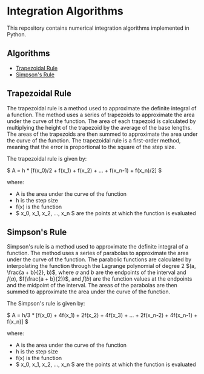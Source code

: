 # Integration Algorithms
This repository contains numerical integration algorithms implemented in Python.

## Algorithms
* [Trapezoidal Rule](#trapezoidal-rule)
* [Simpson's Rule](#simpsons-rule)

## Trapezoidal Rule
The trapezoidal rule is a method used to approximate the definite integral of a function. The method uses a series of trapezoids to approximate the area under the curve of the function. The area of each trapezoid is calculated by multiplying the height of the trapezoid by the average of the base lengths. The areas of the trapezoids are then summed to approximate the area under the curve of the function. The trapezoidal rule is a first-order method, meaning that the error is proportional to the square of the step size.

The trapezoidal rule is given by:

$ A = h * [f(x_0)/2 + f(x_1) + f(x_2) + ... + f(x_n-1) + f(x_n)/2] $

where: 
* A is the area under the curve of the function
* h is the step size
* f(x) is the function
* $ x_0, x_1, x_2, ..., x_n $ are the points at which the function is evaluated

## Simpson's Rule
Simpson's rule is a method used to approximate the definite integral of a function. The method uses a series of parabolas to approximate the area under the curve of the function. The parabolic functions are calculated by interpolating the function through the Lagrange polynomial of degree 2 $(a, \frac{a + b}{2}, b)$, where $a$ and $b$ are the endpoints of the interval and $f(a)$, $f(\frac{a + b}{2})$, and $f(b)$ are the function values at the endpoints and the midpoint of the interval. The areas of the parabolas are then summed to approximate the area under the curve of the function.

The Simpson's rule is given by:

$ A = h/3 * [f(x_0) + 4f(x_1) + 2f(x_2) + 4f(x_3) + ... + 2f(x_n-2) + 4f(x_n-1) + f(x_n)] $

where:
* A is the area under the curve of the function
* h is the step size
* f(x) is the function
* $ x_0, x_1, x_2, ..., x_n $ are the points at which the function is evaluated